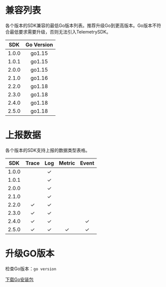 # 兼容列表

各个版本的SDK兼容的最低Go版本列表。推荐升级Go到更高版本。Go版本不符合最低要求需要升级，否则无法引入TelemetrySDK。

|  SDK  | Go Version |
|:-----:|:----------:|
| 1.0.0 |   go1.15   |
| 1.0.1 |   go1.15   |
| 2.0.0 |   go1.15   |
| 2.1.0 |   go1.16   |
| 2.2.0 |   go1.18   |
| 2.3.0 |   go1.18   |
| 2.4.0 |   go1.18   |
| 2.5.0 |   go1.18   |

# 上报数据

各个版本的SDK支持上报的数据类型表格。

|  SDK  | Trace | Log | Metric | Event |
|:-----:|:-----:|:---:|:------:|:-----:|
| 1.0.0 |       |  ✓  |||
| 1.0.1 |       |  ✓  |||
| 2.0.0 |       |  ✓  |||
| 2.1.0 |       |  ✓  |||
| 2.2.0 |   ✓   |  ✓  |||
| 2.3.0 |   ✓   |  ✓  |||
| 2.4.0 |   ✓   |  ✓  |        |   ✓   |
| 2.5.0 |   ✓   |  ✓  |   ✓    |   ✓   |

# 升级GO版本

检查Go版本：`go version`

[下载Go安装包](https://gomirrors.org/)